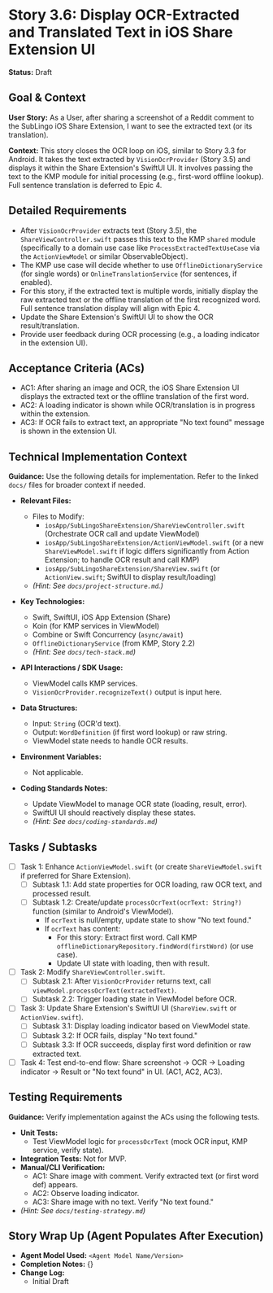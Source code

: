 
# Story 3.6: Display OCR-Extracted and Translated Text in iOS Share Extension UI

**Status:** Draft

## Goal & Context

**User Story:** As a User, after sharing a screenshot of a Reddit comment to the SubLingo iOS Share Extension, I want to see the extracted text (or its translation).

**Context:** This story closes the OCR loop on iOS, similar to Story 3.3 for Android. It takes the text extracted by `VisionOcrProvider` (Story 3.5) and displays it within the Share Extension's SwiftUI UI. It involves passing the text to the KMP module for initial processing (e.g., first-word offline lookup). Full sentence translation is deferred to Epic 4.

## Detailed Requirements

- After `VisionOcrProvider` extracts text (Story 3.5), the `ShareViewController.swift` passes this text to the KMP `shared` module (specifically to a domain use case like `ProcessExtractedTextUseCase` via the `ActionViewModel` or similar ObservableObject).
- The KMP use case will decide whether to use `OfflineDictionaryService` (for single words) or `OnlineTranslationService` (for sentences, if enabled).
- For this story, if the extracted text is multiple words, initially display the raw extracted text or the offline translation of the first recognized word. Full sentence translation display will align with Epic 4.
- Update the Share Extension's SwiftUI UI to show the OCR result/translation.
- Provide user feedback during OCR processing (e.g., a loading indicator in the extension UI).

## Acceptance Criteria (ACs)

- AC1: After sharing an image and OCR, the iOS Share Extension UI displays the extracted text or the offline translation of the first word.
- AC2: A loading indicator is shown while OCR/translation is in progress within the extension.
- AC3: If OCR fails to extract text, an appropriate "No text found" message is shown in the extension UI.

## Technical Implementation Context

**Guidance:** Use the following details for implementation. Refer to the linked `docs/` files for broader context if needed.

- **Relevant Files:**

    - Files to Modify:
        - `iosApp/SubLingoShareExtension/ShareViewController.swift` (Orchestrate OCR call and update ViewModel)
        - `iosApp/SubLingoShareExtension/ActionViewModel.swift` (or a new `ShareViewModel.swift` if logic differs significantly from Action Extension; to handle OCR result and call KMP)
        - `iosApp/SubLingoShareExtension/ShareView.swift` (or `ActionView.swift`; SwiftUI to display result/loading)
    - *(Hint: See `docs/project-structure.md`.)*

- **Key Technologies:**

    - Swift, SwiftUI, iOS App Extension (Share)
    - Koin (for KMP services in ViewModel)
    - Combine or Swift Concurrency (`async/await`)
    - `OfflineDictionaryService` (from KMP, Story 2.2)
    - *(Hint: See `docs/tech-stack.md`)*

- **API Interactions / SDK Usage:**

    - ViewModel calls KMP services.
    - `VisionOcrProvider.recognizeText()` output is input here.

- **Data Structures:**

    - Input: `String` (OCR'd text).
    - Output: `WordDefinition` (if first word lookup) or raw string.
    - ViewModel state needs to handle OCR results.

- **Environment Variables:**

    - Not applicable.

- **Coding Standards Notes:**

    - Update ViewModel to manage OCR state (loading, result, error).
    - SwiftUI UI should reactively display these states.
    - *(Hint: See `docs/coding-standards.md`)*

## Tasks / Subtasks

- [ ] Task 1: Enhance `ActionViewModel.swift` (or create `ShareViewModel.swift` if preferred for Share Extension).
    - [ ] Subtask 1.1: Add state properties for OCR loading, raw OCR text, and processed result.
    - [ ] Subtask 1.2: Create/update `processOcrText(ocrText: String?)` function (similar to Android's ViewModel).
        - If `ocrText` is null/empty, update state to show "No text found."
        - If `ocrText` has content:
            - For this story: Extract first word. Call KMP `offlineDictionaryRepository.findWord(firstWord)` (or use case).
            - Update UI state with loading, then with result.
- [ ] Task 2: Modify `ShareViewController.swift`.
    - [ ] Subtask 2.1: After `VisionOcrProvider` returns text, call `viewModel.processOcrText(extractedText)`.
    - [ ] Subtask 2.2: Trigger loading state in ViewModel before OCR.
- [ ] Task 3: Update Share Extension's SwiftUI UI (`ShareView.swift` or `ActionView.swift`).
    - [ ] Subtask 3.1: Display loading indicator based on ViewModel state.
    - [ ] Subtask 3.2: If OCR fails, display "No text found."
    - [ ] Subtask 3.3: If OCR succeeds, display first word definition or raw extracted text.
- [ ] Task 4: Test end-to-end flow: Share screenshot -\> OCR -\> Loading indicator -\> Result or "No text found" in UI. (AC1, AC2, AC3).

## Testing Requirements

**Guidance:** Verify implementation against the ACs using the following tests.

- **Unit Tests:**
    - Test ViewModel logic for `processOcrText` (mock OCR input, KMP service, verify state).
- **Integration Tests:** Not for MVP.
- **Manual/CLI Verification:**
    - AC1: Share image with comment. Verify extracted text (or first word def) appears.
    - AC2: Observe loading indicator.
    - AC3: Share image with no text. Verify "No text found."
- *(Hint: See `docs/testing-strategy.md`)*

## Story Wrap Up (Agent Populates After Execution)

- **Agent Model Used:** `<Agent Model Name/Version>`
- **Completion Notes:** {}
- **Change Log:**
    - Initial Draft
